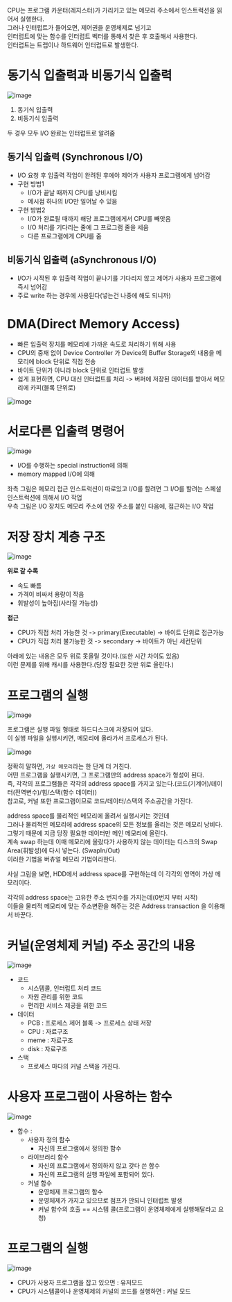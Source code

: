 CPU는 프로그램 카운터(레지스터)가 가리키고 있는 메모리 주소에서 인스트럭션을 읽어서 실행한다.         
그러나 인터럽트가 들어오면, 제어권을 운영체제로 넘기고      
인터럽트에 맞는 함수를 인터럽트 벡터를 통해서 찾은 후 호출해서 사용한다.       
인터럽트는 트랩이나 하드웨어 인터럽트로 발생한다.      

# 동기식 입출력과 비동기식 입출력 
   
![image](https://user-images.githubusercontent.com/50267433/140637421-83bd7d3d-e83a-4db2-9a72-3db022f47538.png)    
    
1. 동기식 입출력    
2. 비동기식 입출력     
    
두 경우 모두 I/O 완료는 인터럽트로 알려줌  

## 동기식 입출력 (Synchronous I/O)  
* I/O 요청 후 입출력 작업이 완려된 후에야 제어가 사용자 프로그램에게 넘어감   
* 구현 방법1 
    * I/O가 끝날 때까지 CPU를 낭비시킴    
    * 메시점 하나의 I/O만 일어날 수 있음  
* 구현 방법2
    * I/O가 완료될 때까지 해당 프로그램에게서 CPU를 빼앗음
    * I/O 처리를 기다리는 줄에 그 프로그램 줄을 세움
    * 다른 프로그램에게 CPU를 줌
     
## 비동기식 입출력 (aSynchronous I/O)   
* I/O가 시작된 후 입출력 작업이 끝나기를 기다리지 않고 제어가 사용자 프로그램에 즉시 넘어감       
* 주로 write 하는 경우에 사용된다(넣는건 나중에 해도 되니까)   

# DMA(Direct Memory Access)   

* 빠른 입출력 장치를 메모리에 가까운 속도로 처리하기 위해 사용    
* CPU의 중재 없이 Device Controller 가 Device의 Buffer Storage의 내용을 메모리에 block 단위로 직접 전송   
* 바이트 단위가 아니라 block 단위로 인터럽트 발생   
* 쉽게 표현하면, CPU 대신 인터럽트를 처리 -> 버퍼에 저장된 데이터를 받아서 메모리에 카피(블록 단위로)     
      
![image](https://user-images.githubusercontent.com/50267433/140637558-6638e8aa-edfb-42e3-9871-2fb97aad883a.png)

# 서로다른 입출력 명령어  

![image](https://user-images.githubusercontent.com/50267433/140637694-c9bded3e-3dd5-43b2-aa3d-a6fdbc169d81.png)

* I/O를 수행하는 special instruction에 의해    
* memory mapped I/O에 의해    

좌측 그림은 메모리 접근 인스트럭션이 따로있고 I/O를 할려면 그 I/O를 할려는 스페셜 인스트럭션에 의해서 I/O 작업   
우측 그림은 I/O 장치도 메모리 주소에 연장 주소를 붙인 다음에, 접근하는 I/O 작업  

# 저장 장치 계층 구조  
   
![image](https://user-images.githubusercontent.com/50267433/140637769-f205360c-aff7-45f7-9523-811b4ef096d1.png)   
       
**위로 갈 수록**    
* 속도 빠름     
* 가격이 비싸서 용량이 작음    
* 휘발성이 높아짐(사라질 가능성)     
    
**접근**  
* CPU가 직접 처리 가능한 것 -> primary(Executable) -> 바이트 단위로 접근가능    
* CPU가 직접 처리 불가능한 것 -> secondary -> 바이트가 아닌 세컨단위   
   
아래에 있는 내용은 모두 위로 못올릴 것이다.(또한 시간 차이도 있음)      
이런 문제를 위해 캐시를 사용한다.(당장 필요한 것만 위로 올린다.)         

# 프로그램의 실행 
![image](https://user-images.githubusercontent.com/50267433/140637909-632b367d-2bcb-4457-8919-78d36634eaba.png)
   
프로그램은 실행 파일 형태로 하드디스크에 저장되어 있다.           
이 실행 파일을 실행시키면, 메모리에 올라가서 프로세스가 된다.       

![image](https://user-images.githubusercontent.com/50267433/140637927-09c25ba0-1716-4e6a-9ab2-2babfdb55156.png)  
        
정확히 말하면, `가상 메모리`라는 한 단계 더 거친다.        
어떤 프로그램을 실행시키면, 그 프로그램만의 address space가 형성이 된다.         
즉, 각각의 프로그램들은 각각의 address space를 가지고 있는다.(코드(기계어)/데이터(전역변수)/힙/스택(함수 데이터))    
참고로, 커널 또한 프로그램이므로 코드/데이터/스택의 주소공간을 가진다.      
  
address space를 물리적인 메모리에 올려서 실행시키는 것인데              
그러나 물리적인 메모리에 address space의 모든 정보를 올리는 것은 메모리 낭비다.          
그렇기 때문에 지금 당장 필요한 데이터만 메인 메모리에 올린다.    
계속 swap 하는데 이때 메모리에 올랐다가 사용하지 않는 데이터는 디스크의 Swap Area(휘발성)에 다시 넣는다. (SwapIn/Out)      
이러한 기법을 버츄얼 메모리 기법이라한다.     
     
사실 그림을 보면, HDD에서 address space를 구현하는데 이 각각의 영역이 가상 메모리이다.      
  
각각의 address space는 고유한 주소 번지수를 가지는데(0번지 부터 시작)     
이들을 물리적 메모리에 맞는 주소변환을 해주는 것은 Address transaction 을 이용해서 바꾼다.   

# 커널(운영체제 커널) 주소 공간의 내용 
![image](https://user-images.githubusercontent.com/50267433/140638192-c5bf4f3f-7ecd-4e9b-a36c-3de840904b23.png)    


* 코드 
    * 시스템콜, 인터럽트 처리 코드 
    * 자원 관리를 위한 코드
    * 편리한 서비스 제공을 위한 코드  
* 데이터 
    * PCB : 프로세스 제어 블록 -> 프로세스 상태 저장 
    * CPU : 자료구조
    * meme : 자료구조 
    * disk : 자료구조
* 스택 
    * 프로세스 마다의 커널 스택을 가진다.   

# 사용자 프로그램이 사용하는 함수   

![image](https://user-images.githubusercontent.com/50267433/140638308-db321b58-6091-411c-98ff-126fa4dc2f77.png)
   
* 함수 : 
    * 사용자 정의 함수 
        * 자신의 프로그램에서 정의한 함수  
    * 라이브러리 함수
        * 자신의 프로그램에서 정의하지 않고 갖다 쓴 함수
        * 자신의 프로그램의 실행 파일에 포함되어 있다.    
    * 커널 함수   
        * 운영체제 프로그램의 함수      
        * 운영체제가 가지고 있으므로 점프가 안되니 인터럽트 발생  
        * 커널 함수의 호출 == 시스템 콜(프로그램이 운영체제에게 실행해달라고 요청)   

# 프로그램의 실행   
  
![image](https://user-images.githubusercontent.com/50267433/140638334-ca79bcef-7abf-4443-88fa-aced53f4d9e0.png)  
 
* CPU가 사용자 프로그램을 잡고 있으면 : 유저모드     
* CPU가 시스템콜이나 운영체제의 커널의 코드를 실행하면 : 커널 모드  

 
